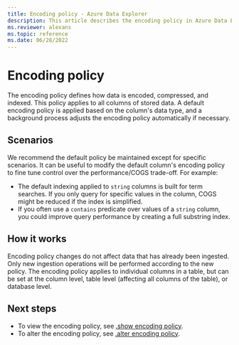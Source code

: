 ```yaml
---
title: Encoding policy - Azure Data Explorer
description: This article describes the encoding policy in Azure Data Explorer.
ms.reviewer: alexans
ms.topic: reference
ms.date: 06/28/2022
---
```

# Encoding policy

The encoding policy defines how data is encoded, compressed, and indexed. This policy applies to all columns of stored data. A default encoding policy is applied based on the column's data type, and a background process adjusts the encoding policy automatically if necessary.

## Scenarios

We recommend the default policy be maintained except for specific scenarios. It can be useful to modify the default column's encoding policy to fine tune control over the performance/COGS trade-off. For example:

* The default indexing applied to `string` columns is built for term searches. If you only query for specific values in the column, COGS might be reduced if the index is simplified.
* If you often use a `contains` predicate over values of a `string` column, you could improve query performance by creating a full substring index.

## How it works

Encoding policy changes do not affect data that has already been ingested. Only new ingestion operations will be performed according to the new policy. The encoding policy applies to individual columns in a table, but can be set at the column level, table level (affecting all columns of the table), or database level.

## Next steps

* To view the encoding policy, see [.show encoding policy](show-encoding-policy.md).
* To alter the encoding policy, see [.alter encoding policy](alter-encoding-policy.md).
